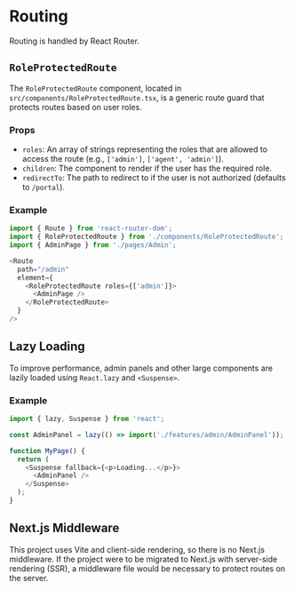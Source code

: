 # Routing

Routing is handled by React Router.

## `RoleProtectedRoute`

The `RoleProtectedRoute` component, located in `src/components/RoleProtectedRoute.tsx`, is a generic route guard that protects routes based on user roles.

### Props

- `roles`: An array of strings representing the roles that are allowed to access the route (e.g., `['admin']`, `['agent', 'admin']`).
- `children`: The component to render if the user has the required role.
- `redirectTo`: The path to redirect to if the user is not authorized (defaults to `/portal`).

### Example

```typescript
import { Route } from 'react-router-dom';
import { RoleProtectedRoute } from './components/RoleProtectedRoute';
import { AdminPage } from './pages/Admin';

<Route
  path="/admin"
  element={
    <RoleProtectedRoute roles={['admin']}>
      <AdminPage />
    </RoleProtectedRoute>
  }
/>
```

## Lazy Loading

To improve performance, admin panels and other large components are lazily loaded using `React.lazy` and `<Suspense>`.

### Example

```typescript
import { lazy, Suspense } from 'react';

const AdminPanel = lazy(() => import('./features/admin/AdminPanel'));

function MyPage() {
  return (
    <Suspense fallback={<p>Loading...</p>}>
      <AdminPanel />
    </Suspense>
  );
}
```

## Next.js Middleware

This project uses Vite and client-side rendering, so there is no Next.js middleware. If the project were to be migrated to Next.js with server-side rendering (SSR), a middleware file would be necessary to protect routes on the server.
